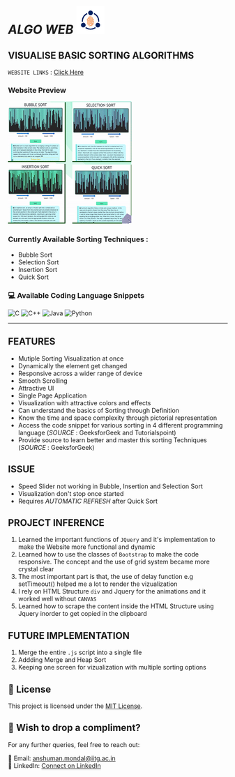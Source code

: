 # _*ALGO WEB*_ ![App Icon](images/icon-small.png)

## VISUALISE BASIC SORTING ALGORITHMS

`WEBSITE LINKS` : [Click Here](https://sortingalgoweb.vercel.app/)

### Website Preview

![App Preview Gif](images/Algorithm_App.gif)

### Currently Available Sorting Techniques :

- Bubble Sort
- Selection Sort
- Insertion Sort
- Quick Sort
  
### 💻 Available Coding Language Snippets

![C](https://img.shields.io/badge/C-%2300599C.svg?style=for-the-badge&logo=c&logoColor=white)
![C++](https://img.shields.io/badge/C++-%2300599C.svg?style=for-the-badge&logo=c%2B%2B&logoColor=white)
![Java](https://img.shields.io/badge/Java-%23ED8B00.svg?style=for-the-badge&logo=java&logoColor=white)
![Python](https://img.shields.io/badge/Python-%233776AB.svg?style=for-the-badge&logo=python&logoColor=white)


---

## FEATURES

- Mutiple Sorting Visualization at once
- Dynamically the element get changed
- Responsive across a wider range of device
- Smooth Scrolling
- Attractive UI
- Single Page Application
- Visualization with attractive colors and effects
- Can understand the basics of Sorting through Definition
- Know the time and space complexity through pictorial representation
- Access the code snippet for various sorting in 4 different programming language (_*SOURCE*_ : GeeksforGeek and Tutorialspoint)
- Provide source to learn better and master this sorting Techniques (_*SOURCE*_ : GeeksforGeek)

## ISSUE

- Speed Slider not working in Bubble, Insertion and Selection Sort
- Visualization don't stop once started
- Requires _AUTOMATIC REFRESH_ after Quick Sort

## PROJECT INFERENCE

1. Learned the important functions of `JQuery` and it's implementation to make the Website more functional and dynamic
2. Learned how to use the classes of `Bootstrap` to make the code responsive. The concept and the use of grid system became more crystal clear
3. The most important part is that, the use of delay function e.g setTimeout() helped me a lot to render the vizualization
4. I rely on HTML Structure `div` and Jquery for the animations and it worked well without `CANVAS`
5. Learned how to scrape the content inside the HTML Structure using Jquery inorder to get copied in the clipboard

## FUTURE IMPLEMENTATION

1. Merge the entire `.js` script into a single file
2. Addding Merge and Heap Sort
3. Keeping one screen for vizualization with multiple sorting options

## 📃 License

This project is licensed under the [MIT License](LICENSE).

## 💖 Wish to drop a compliment?

For any further queries, feel free to reach out:

📧 Email: [anshuman.mondal@iitg.ac.in](mailto:anshuman.mondal@iitg.ac.in)  
🔗 LinkedIn: [Connect on LinkedIn](https://www.linkedin.com/in/anshuman-mondal-145314280)
